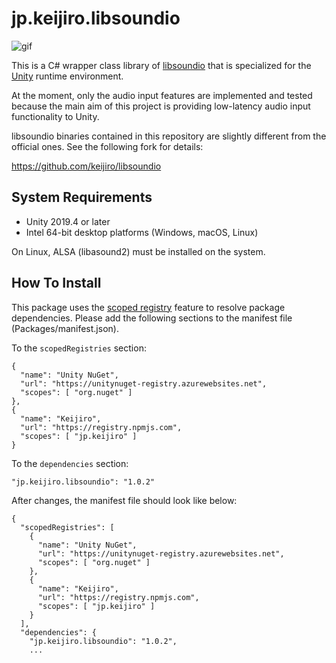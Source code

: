 jp.keijiro.libsoundio
=====================

![gif](https://i.imgur.com/lxWgeaA.gif)

This is a C# wrapper class library of [libsoundio] that is specialized for the
[Unity] runtime environment.

[libsoundio]: https://github.com/andrewrk/libsoundio
[Unity]: https://unity3d.com

At the moment, only the audio input features are implemented and tested because
the main aim of this project is providing low-latency audio input functionality
to Unity.

libsoundio binaries contained in this repository are slightly different from
the official ones. See the following fork for details:

https://github.com/keijiro/libsoundio

System Requirements
-------------------

- Unity 2019.4 or later
- Intel 64-bit desktop platforms (Windows, macOS, Linux)

On Linux, ALSA (libasound2) must be installed on the system.

How To Install
--------------

This package uses the [scoped registry] feature to resolve package
dependencies. Please add the following sections to the manifest file
(Packages/manifest.json).

[scoped registry]: https://docs.unity3d.com/Manual/upm-scoped.html

To the `scopedRegistries` section:

```
{
  "name": "Unity NuGet",
  "url": "https://unitynuget-registry.azurewebsites.net",
  "scopes": [ "org.nuget" ]
},
{
  "name": "Keijiro",
  "url": "https://registry.npmjs.com",
  "scopes": [ "jp.keijiro" ]
}
```

To the `dependencies` section:

```
"jp.keijiro.libsoundio": "1.0.2"
```

After changes, the manifest file should look like below:

```
{
  "scopedRegistries": [
    {
      "name": "Unity NuGet",
      "url": "https://unitynuget-registry.azurewebsites.net",
      "scopes": [ "org.nuget" ]
    },
    {
      "name": "Keijiro",
      "url": "https://registry.npmjs.com",
      "scopes": [ "jp.keijiro" ]
    }
  ],
  "dependencies": {
    "jp.keijiro.libsoundio": "1.0.2",
    ...
```
